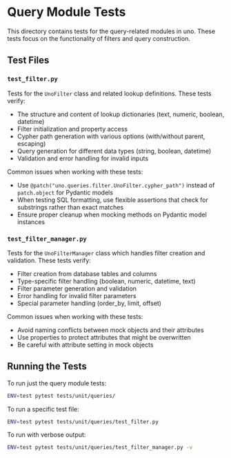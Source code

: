 # Query Module Tests

This directory contains tests for the query-related modules in uno. These tests focus on the functionality of filters and query construction.

## Test Files

### `test_filter.py`

Tests for the `UnoFilter` class and related lookup definitions. These tests verify:

- The structure and content of lookup dictionaries (text, numeric, boolean, datetime)
- Filter initialization and property access
- Cypher path generation with various options (with/without parent, escaping)
- Query generation for different data types (string, boolean, datetime)
- Validation and error handling for invalid inputs

Common issues when working with these tests:
- Use `@patch("uno.queries.filter.UnoFilter.cypher_path")` instead of `patch.object` for Pydantic models
- When testing SQL formatting, use flexible assertions that check for substrings rather than exact matches
- Ensure proper cleanup when mocking methods on Pydantic model instances

### `test_filter_manager.py`

Tests for the `UnoFilterManager` class which handles filter creation and validation. These tests verify:

- Filter creation from database tables and columns
- Type-specific filter handling (boolean, numeric, datetime, text)
- Filter parameter generation and validation
- Error handling for invalid filter parameters
- Special parameter handling (order_by, limit, offset)

Common issues when working with these tests:
- Avoid naming conflicts between mock objects and their attributes
- Use properties to protect attributes that might be overwritten
- Be careful with attribute setting in mock objects

## Running the Tests

To run just the query module tests:

```bash
ENV=test pytest tests/unit/queries/
```

To run a specific test file:

```bash
ENV=test pytest tests/unit/queries/test_filter.py
```

To run with verbose output:

```bash
ENV=test pytest tests/unit/queries/test_filter_manager.py -v
```